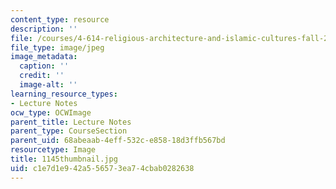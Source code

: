 ```yaml
---
content_type: resource
description: ''
file: /courses/4-614-religious-architecture-and-islamic-cultures-fall-2002/c1e7d1e942a556573ea74cbab0282638_1145thumbnail.jpg
file_type: image/jpeg
image_metadata:
  caption: ''
  credit: ''
  image-alt: ''
learning_resource_types:
- Lecture Notes
ocw_type: OCWImage
parent_title: Lecture Notes
parent_type: CourseSection
parent_uid: 68abeaab-4eff-532c-e858-18d3ffb567bd
resourcetype: Image
title: 1145thumbnail.jpg
uid: c1e7d1e9-42a5-5657-3ea7-4cbab0282638
---
```

